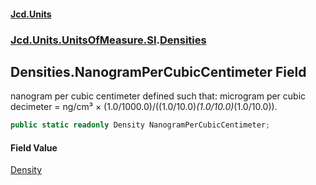 #### [Jcd.Units](index.md 'index')

### [Jcd.Units.UnitsOfMeasure.SI](Jcd.Units.UnitsOfMeasure.SI.md 'Jcd.Units.UnitsOfMeasure.SI').[Densities](Densities.md 'Jcd.Units.UnitsOfMeasure.SI.Densities')

## Densities.NanogramPerCubicCentimeter Field

nanogram per cubic centimeter defined such that: microgram per cubic decimeter = ng/cm³ ×
(1.0/1000.0)/((1.0/10.0)*(1.0/10.0)*(1.0/10.0)).

```csharp
public static readonly Density NanogramPerCubicCentimeter;
```

#### Field Value

[Density](Density.md 'Jcd.Units.UnitTypes.Density')